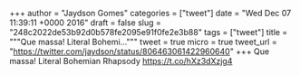 
+++
author = "Jaydson Gomes"
categories = ["tweet"]
date = "Wed Dec 07 11:39:11 +0000 2016"
draft = false
slug = "248c2022de53b92d0b578fe2095e91f0fe2e3b88"
tags = ["tweet"]
title = """Que massa! Literal Bohemi..."""
tweet = true
micro = true
tweet_url = "https://twitter.com/jaydson/status/806463061422960640"
+++
Que massa! Literal Bohemian Rhapsody https://t.co/hXz3dXzjg4

